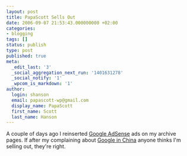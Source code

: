 ```yaml
---
layout: post
title: PapaScott Sells Out
date: 2006-09-07 21:53:43.000000000 +02:00
categories:
- blogging
tags: []
status: publish
type: post
published: true
meta:
  _edit_last: '3'
  _social_aggregation_next_run: '1401631278'
  _social_notify: '1'
  _wpcom_is_markdown: '1'
author:
  login: shanson
  email: papascott-wp@gmail.com
  display_name: PapaScott
  first_name: Scott
  last_name: Hanson
---
```

<p>A couple of days ago I reinserted <a href="http://google.com/adsense/">Google AdSense</a> ads on my archive pages. If after my complaining about <a href="https://www.papascott.de/archives/2006/04/22/googles-china-problem/">Google in China</a> anyone thinks I'm selling out, they're right.</p>
